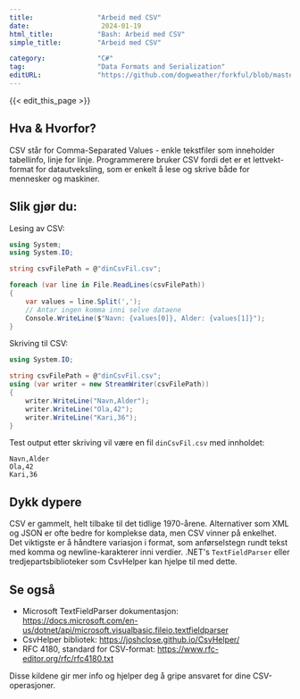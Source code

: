 ```yaml
---
title:                "Arbeid med CSV"
date:                  2024-01-19
html_title:           "Bash: Arbeid med CSV"
simple_title:         "Arbeid med CSV"

category:             "C#"
tag:                  "Data Formats and Serialization"
editURL:              "https://github.com/dogweather/forkful/blob/master/content/no/c-sharp/working-with-csv.md"
---
```


{{< edit_this_page >}}

## Hva & Hvorfor?
CSV står for Comma-Separated Values - enkle tekstfiler som inneholder tabellinfo, linje for linje. Programmerere bruker CSV fordi det er et lettvekt-format for datautveksling, som er enkelt å lese og skrive både for mennesker og maskiner.

## Slik gjør du:
Lesing av CSV:
```C#
using System;
using System.IO;

string csvFilePath = @"dinCsvFil.csv";

foreach (var line in File.ReadLines(csvFilePath))
{
    var values = line.Split(',');
    // Antar ingen komma inni selve dataene
    Console.WriteLine($"Navn: {values[0]}, Alder: {values[1]}");
}
```
Skriving til CSV:
```C#
using System.IO;

string csvFilePath = @"dinCsvFil.csv";
using (var writer = new StreamWriter(csvFilePath))
{
    writer.WriteLine("Navn,Alder");
    writer.WriteLine("Ola,42");
    writer.WriteLine("Kari,36");
}
```
Test output etter skriving vil være en fil `dinCsvFil.csv` med innholdet:
```
Navn,Alder
Ola,42
Kari,36
```

## Dykk dypere
CSV er gammelt, helt tilbake til det tidlige 1970-årene. Alternativer som XML og JSON er ofte bedre for komplekse data, men CSV vinner på enkelhet. Det viktigste er å håndtere variasjon i format, som anførselstegn rundt tekst med komma og newline-karakterer inni verdier. .NET's `TextFieldParser` eller tredjepartsbiblioteker som CsvHelper kan hjelpe til med dette.

## Se også
- Microsoft TextFieldParser dokumentasjon: https://docs.microsoft.com/en-us/dotnet/api/microsoft.visualbasic.fileio.textfieldparser
- CsvHelper bibliotek: https://joshclose.github.io/CsvHelper/
- RFC 4180, standard for CSV-format: https://www.rfc-editor.org/rfc/rfc4180.txt

Disse kildene gir mer info og hjelper deg å gripe ansvaret for dine CSV-operasjoner.

